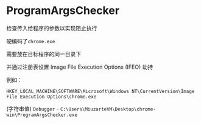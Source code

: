 # ProgramArgsChecker
检查传入给程序的参数以实现阻止执行

硬编码了`chrome.exe`

需要放在目标程序的同一目录下

并通过注册表设置 Image File Execution Options (IFEO) 劫持

例如：

`HKEY_LOCAL_MACHINE\SOFTWARE\Microsoft\Windows NT\CurrentVersion\Image File Execution Options\chrome.exe`

(字符串值) `Debugger` - `C:\Users\MiuzarteVM\Desktop\chrome-win\ProgramArgsChecker.exe`
